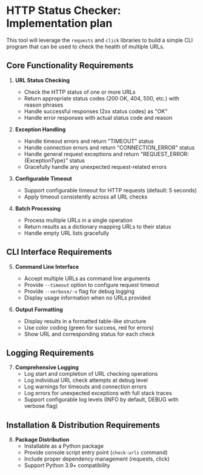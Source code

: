 # HTTP Status Checker: Implementation plan

This tool will leverage the `requests` and `click` libraries to build a simple CLI program that can be used to check the health of multiple URLs.

## Core Functionality Requirements

1. **URL Status Checking**

   - Check the HTTP status of one or more URLs
   - Return appropriate status codes (200 OK, 404, 500, etc.) with reason phrases
   - Handle successful responses (2xx status codes) as "OK"
   - Handle error responses with actual status code and reason

2. **Exception Handling**

   - Handle timeout errors and return "TIMEOUT" status
   - Handle connection errors and return "CONNECTION_ERROR" status
   - Handle general request exceptions and return "REQUEST_ERROR: {ExceptionType}" status
   - Gracefully handle any unexpected request-related errors

3. **Configurable Timeout**

   - Support configurable timeout for HTTP requests (default: 5 seconds)
   - Apply timeout consistently across all URL checks

4. **Batch Processing**
   - Process multiple URLs in a single operation
   - Return results as a dictionary mapping URLs to their status
   - Handle empty URL lists gracefully

## CLI Interface Requirements

5. **Command Line Interface**

   - Accept multiple URLs as command line arguments
   - Provide `--timeout` option to configure request timeout
   - Provide `--verbose/-v` flag for debug logging
   - Display usage information when no URLs provided

6. **Output Formatting**
   - Display results in a formatted table-like structure
   - Use color coding (green for success, red for errors)
   - Show URL and corresponding status for each check

## Logging Requirements

7. **Comprehensive Logging**
   - Log start and completion of URL checking operations
   - Log individual URL check attempts at debug level
   - Log warnings for timeouts and connection errors
   - Log errors for unexpected exceptions with full stack traces
   - Support configurable log levels (INFO by default, DEBUG with verbose flag)

## Installation & Distribution Requirements

8. **Package Distribution**
   - Installable as a Python package
   - Provide console script entry point (`check-urls` command)
   - Include proper dependency management (requests, click)
   - Support Python 3.9+ compatibility
